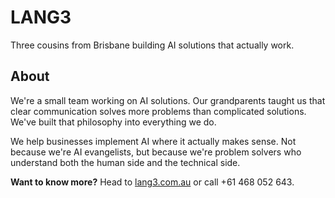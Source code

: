 # LANG3

Three cousins from Brisbane building AI solutions that actually work.

## About

We're a small team working on AI solutions. Our grandparents taught us that clear communication solves more problems than complicated solutions. We've built that philosophy into everything we do.

We help businesses implement AI where it actually makes sense. Not because we're AI evangelists, but because we're problem solvers who understand both the human side and the technical side.

**Want to know more?** Head to [lang3.com.au](https://lang3.com.au) or call +61 468 052 643.
